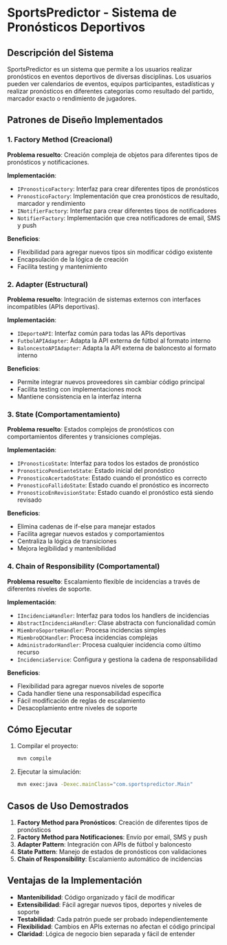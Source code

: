 # SportsPredictor - Sistema de Pronósticos Deportivos

## Descripción del Sistema

SportsPredictor es un sistema que permite a los usuarios realizar pronósticos en eventos deportivos de diversas disciplinas. Los usuarios pueden ver calendarios de eventos, equipos participantes, estadísticas y realizar pronósticos en diferentes categorías como resultado del partido, marcador exacto o rendimiento de jugadores.

## Patrones de Diseño Implementados

### 1. Factory Method (Creacional)

**Problema resuelto**: Creación compleja de objetos para diferentes tipos de pronósticos y notificaciones.

**Implementación**:
- `IPronosticoFactory`: Interfaz para crear diferentes tipos de pronósticos
- `PronosticoFactory`: Implementación que crea pronósticos de resultado, marcador y rendimiento
- `INotifierFactory`: Interfaz para crear diferentes tipos de notificadores
- `NotifierFactory`: Implementación que crea notificadores de email, SMS y push

**Beneficios**:
- Flexibilidad para agregar nuevos tipos sin modificar código existente
- Encapsulación de la lógica de creación
- Facilita testing y mantenimiento

### 2. Adapter (Estructural)

**Problema resuelto**: Integración de sistemas externos con interfaces incompatibles (APIs deportivas).

**Implementación**:
- `IDeporteAPI`: Interfaz común para todas las APIs deportivas
- `FutbolAPIAdapter`: Adapta la API externa de fútbol al formato interno
- `BaloncestoAPIAdapter`: Adapta la API externa de baloncesto al formato interno

**Beneficios**:
- Permite integrar nuevos proveedores sin cambiar código principal
- Facilita testing con implementaciones mock
- Mantiene consistencia en la interfaz interna

### 3. State (Comportamentamiento)

**Problema resuelto**: Estados complejos de pronósticos con comportamientos diferentes y transiciones complejas.

**Implementación**:
- `IPronosticoState`: Interfaz para todos los estados de pronóstico
- `PronosticoPendienteState`: Estado inicial del pronóstico
- `PronosticoAcertadoState`: Estado cuando el pronóstico es correcto
- `PronosticoFallidoState`: Estado cuando el pronóstico es incorrecto
- `PronosticoEnRevisionState`: Estado cuando el pronóstico está siendo revisado

**Beneficios**:
- Elimina cadenas de if-else para manejar estados
- Facilita agregar nuevos estados y comportamientos
- Centraliza la lógica de transiciones
- Mejora legibilidad y mantenibilidad

### 4. Chain of Responsibility (Comportamental)

**Problema resuelto**: Escalamiento flexible de incidencias a través de diferentes niveles de soporte.

**Implementación**:
- `IIncidenciaHandler`: Interfaz para todos los handlers de incidencias
- `AbstractIncidenciaHandler`: Clase abstracta con funcionalidad común
- `MiembroSoporteHandler`: Procesa incidencias simples
- `MiembroQCHandler`: Procesa incidencias complejas
- `AdministradorHandler`: Procesa cualquier incidencia como último recurso
- `IncidenciaService`: Configura y gestiona la cadena de responsabilidad

**Beneficios**:
- Flexibilidad para agregar nuevos niveles de soporte
- Cada handler tiene una responsabilidad específica
- Fácil modificación de reglas de escalamiento
- Desacoplamiento entre niveles de soporte


## Cómo Ejecutar

1. Compilar el proyecto:
   ```bash
   mvn compile
   ```

2. Ejecutar la simulación:
   ```bash
   mvn exec:java -Dexec.mainClass="com.sportspredictor.Main"
   ```

## Casos de Uso Demostrados

1. **Factory Method para Pronósticos**: Creación de diferentes tipos de pronósticos
2. **Factory Method para Notificaciones**: Envío por email, SMS y push
3. **Adapter Pattern**: Integración con APIs de fútbol y baloncesto
4. **State Pattern**: Manejo de estados de pronósticos con validaciones
5. **Chain of Responsibility**: Escalamiento automático de incidencias

## Ventajas de la Implementación

- **Mantenibilidad**: Código organizado y fácil de modificar
- **Extensibilidad**: Fácil agregar nuevos tipos, deportes y niveles de soporte
- **Testabilidad**: Cada patrón puede ser probado independientemente
- **Flexibilidad**: Cambios en APIs externas no afectan el código principal
- **Claridad**: Lógica de negocio bien separada y fácil de entender

